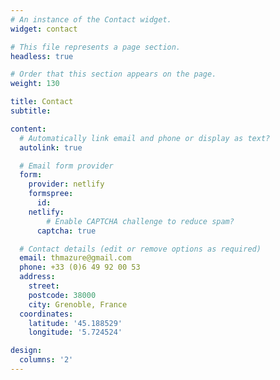 ```yaml
---
# An instance of the Contact widget.
widget: contact

# This file represents a page section.
headless: true

# Order that this section appears on the page.
weight: 130

title: Contact
subtitle:

content:
  # Automatically link email and phone or display as text?
  autolink: true

  # Email form provider
  form:
    provider: netlify
    formspree:
      id:
    netlify:
        # Enable CAPTCHA challenge to reduce spam?
      captcha: true

  # Contact details (edit or remove options as required)
  email: thmazure@gmail.com
  phone: +33 (0)6 49 92 00 53
  address:
    street:
    postcode: 38000
    city: Grenoble, France
  coordinates:
    latitude: '45.188529'
    longitude: '5.724524'

design:
  columns: '2'
---
```


